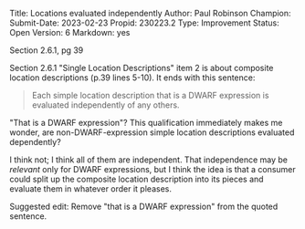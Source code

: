 Title:       Locations evaluated independently
Author:      Paul Robinson
Champion:    
Submit-Date: 2023-02-23
Propid:      230223.2
Type:        Improvement
Status:      Open
Version:     6
Markdown:    yes

Section 2.6.1, pg 39

Section 2.6.1 "Single Location Descriptions" item 2 is about
composite location descriptions (p.39 lines 5-10).  It ends
with this sentence:

>   Each simple location description that is a DWARF expression
>   is evaluated independently of any others.

"That is a DWARF expression"? This qualification immediately
makes me wonder, are non-DWARF-expression simple location
descriptions evaluated dependently?

I think not; I think all of them are independent.  That
independence may be _relevant_ only for DWARF expressions,
but I think the idea is that a consumer could split up the
composite location description into its pieces and evaluate
them in whatever order it pleases.

Suggested edit: Remove "that is a DWARF expression" from
the quoted sentence.
